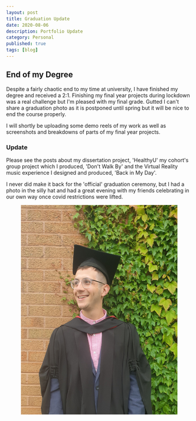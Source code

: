 ```yaml
---
layout: post
title: Graduation Update
date: 2020-08-06
description: Portfolio Update
category: Personal
published: true
tags: [blog]
---
```


## <b>End of my Degree</b>


Despite a fairly chaotic end to my time at university, I have finished my degree and received a 2:1.
Finishing my final year projects during lockdown was a real challenge but I'm pleased with my final grade.
Gutted I can't share a graduation photo as it is postponed until spring but it will be nice to end the course properly.

I will shortly be uploading some demo reels of my work as well as screenshots and breakdowns of parts of my final year projects.

### Update
Please see the posts about my dissertation project, 'HealthyU' my cohort's group project which I produced, 'Don't Walk By' and the Virtual Reality music experience I designed and produced, 'Back in My Day'.

I never did make it back for the 'official' graduation ceremony, but I had a photo in the silly hat and had a great evening with my friends celebrating in our own way once covid restrictions were lifted.

<figure>
    <img src="../assets/img/sillyhat.jpg">
</figure>

